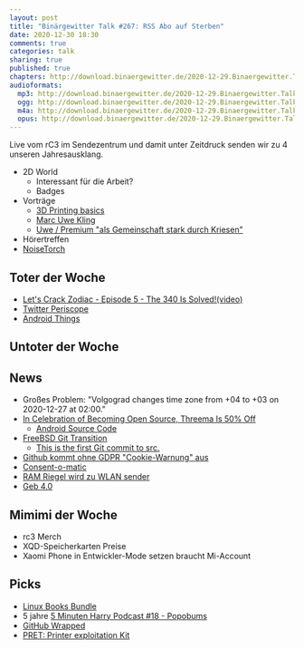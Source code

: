 ```yaml
---
layout: post
title: "Binärgewitter Talk #267: RSS Abo auf Sterben"
date: 2020-12-30 18:30
comments: true
categories: talk
sharing: true
published: true
chapters: http://download.binaergewitter.de/2020-12-29.Binaergewitter.Talk.267.chapters.txt
audioformats:
  mp3: http://download.binaergewitter.de/2020-12-29.Binaergewitter.Talk.267.mp3
  ogg: http://download.binaergewitter.de/2020-12-29.Binaergewitter.Talk.267.ogg
  m4a: http://download.binaergewitter.de/2020-12-29.Binaergewitter.Talk.267.m4a
  opus: http://download.binaergewitter.de/2020-12-29.Binaergewitter.Talk.267.opus
---
```

Live vom rC3 im Sendezentrum und damit unter Zeitdruck senden wir zu 4 unseren Jahresausklang.

* 2D World
  - Interessant für die Arbeit?
  - Badges
* Vorträge
  - [3D Printing basics]( https://media.ccc.de/v/cccs-rc3-3dprinting )
  - [Marc Uwe Kling ]( )
  - [Uwe / Premium "als Gemeinschaft stark durch Kriesen"]( https://media.ccc.de/v/rc3-335505-als_gemeinschaft_stark_durch_krisen#t=1565 )
* Hörertreffen
* [NoiseTorch]( https://github.com/lawl/NoiseTorch )

## Toter der Woche
- [Let's Crack Zodiac - Episode 5 - The 340 Is Solved!(video)]( https://www.youtube.com/watch?v=-1oQLPRE21o )
- [Twitter Periscope]( https://variety.com/2020/digital/news/twitter-shut-down-periscope-1234854327/ )
- [Android Things]( https://www.theregister.com/2020/12/17/google_kills_android_things/ )

## Untoter der Woche

## News
- Großes Problem: "Volgograd changes time zone from +04 to +03 on 2020-12-27 at 02:00."
- [In Celebration of Becoming Open Source, Threema Is 50% Off]( https://threema.ch/en/blog/posts/open-source-discount )
  * [Android Source Code]( https://github.com/threema-ch/threema-android )
- [FreeBSD Git Transition]( https://wiki.freebsd.org/git )
  * [This is the first Git commit to src.]( https://cgit.freebsd.org/src/commit/?id=5ef5f51d2bef80b0ede9b10ad5b0e9440b60518c )
- [Github kommt ohne GDPR "Cookie-Warnung" aus]( https://github.blog/2020-12-17-no-cookie-for-you/ )
 - [Consent-o-matic]( https://addons.mozilla.org/en-US/firefox/addon/consent-o-matic/ )
- [RAM Riegel wird zu WLAN sender]( https://winfuture.de/news,120073.html )
- [Geb 4.0]( https://twitter.com/GebFramework/status/1343577567337582592 )

## Mimimi der Woche
- rc3 Merch
- XQD-Speicherkarten Preise
- Xaomi Phone in Entwickler-Mode setzen braucht Mi-Account

## Picks
- [Linux Books Bundle]( https://www.humblebundle.com/books/linux-apress-books )
- 5 jahre [5 Minuten Harry Podcast #18 - Popobums](https://www.youtube.com/watch?v=gkBGYmc9Adk)
- [GitHub Wrapped]( https://githubwrapped.tech/ )
- [PRET: Printer exploitation Kit]( https://github.com/RUB-NDS/PRET )
